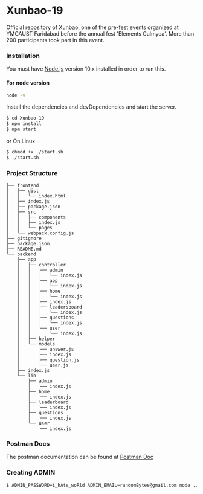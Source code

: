 # Xunbao-19

Official repository of Xunbao, one of the pre-fest events organized at YMCAUST Faridabad before the annual fest 'Elements Culmyca'. More than 200 participants took part in this event.

### Installation

You must have [Node.js](https://nodejs.org/) version 10.x installed in order to run this.

#### For node version

```sh
node -v
```

Install the dependencies and devDependencies and start the server.

```sh
$ cd Xunbao-19
$ npm install
$ npm start
```

or
On Linux

```sh
$ chmod +x ./start.sh
$ ./start.sh
```

### Project Structure

```
├── frontend
│   ├── dist
│   │   └── index.html
│   ├── index.js
│   ├── package.json
│   ├── src
│   │   ├── components
│   │   ├── index.js
│   │   └── pages
│   └── webpack.config.js
├── gitignore
├── package.json
├── README.md
└── backend
    ├── app
    │   ├── controller
    │   │   ├── admin
    │   │   │   └── index.js
    │   │   ├── app
    │   │   │   └── index.js
    │   │   ├── home
    │   │   │   └── index.js
    │   │   ├── index.js
    │   │   ├── leadersboard
    │   │   │   └── index.js
    │   │   ├── questions
    │   │   │   └── index.js
    │   │   └── user
    │   │       └── index.js
    │   ├── helper
    │   └── models
    │       ├── answer.js
    │       ├── index.js
    │       ├── question.js
    │       └── user.js
    ├── index.js
    └── lib
        ├── admin
        │   └── index.js
        ├── home
        │   └── index.js
        ├── leaderboard
        │   └── index.js
        ├── questions
        │   └── index.js
        └── user
            └── index.js
```

### Postman Docs

The postman documentation can be found at [Postman Doc](https://documenter.getpostman.com/view/6565104/Rztpp7JS)

### Creating ADMIN

```sh
$ ADMIN_PASSWORD=i_hAte_woRld ADMIN_EMAIL=randomBytes@gmail.com node ./backend/scripts/createAdmin.js
```
